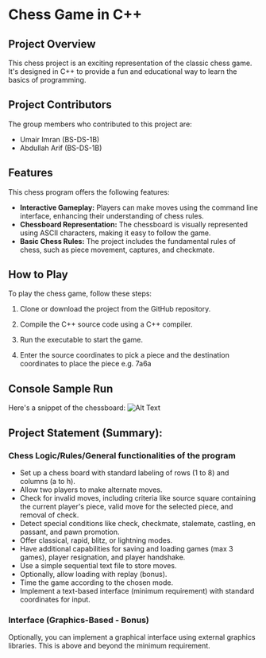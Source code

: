 # Chess Game in C++

## Project Overview

This chess project is an exciting representation of the classic chess game. It's designed in C++ to provide a fun and educational way to learn the basics of programming.

## Project Contributors

The group members who contributed to this project are:

- Umair Imran (BS-DS-1B)
- Abdullah Arif (BS-DS-1B)

## Features

This chess program offers the following features:

- **Interactive Gameplay:** Players can make moves using the command line interface, enhancing their understanding of chess rules.
- **Chessboard Representation:** The chessboard is visually represented using ASCII characters, making it easy to follow the game.
- **Basic Chess Rules:** The project includes the fundamental rules of chess, such as piece movement, captures, and checkmate.

## How to Play

To play the chess game, follow these steps:

1. Clone or download the project from the GitHub repository.

2. Compile the C++ source code using a C++ compiler.

3. Run the executable to start the game.

4. Enter the source coordinates to pick a piece and the destination coordinates to place the piece e.g. 7a6a

## Console Sample Run

Here's a snippet of the chessboard:
![Alt Text](https://github.com/abdullaharif381/Programming-Fundamentals-CPP/blob/main/Chess/console_image_chess.png)

## Project Statement (Summary):
### Chess Logic/Rules/General functionalities of the program

- Set up a chess board with standard labeling of rows (1 to 8) and columns (a to h).
- Allow two players to make alternate moves.
- Check for invalid moves, including criteria like source square containing the current player's piece, valid move for the selected piece, and removal of check.
- Detect special conditions like check, checkmate, stalemate, castling, en passant, and pawn promotion.
- Offer classical, rapid, blitz, or lightning modes.
- Have additional capabilities for saving and loading games (max 3 games), player resignation, and player handshake.
- Use a simple sequential text file to store moves.
- Optionally, allow loading with replay (bonus).
- Time the game according to the chosen mode.
- Implement a text-based interface (minimum requirement) with standard coordinates for input.

### Interface (Graphics-Based - Bonus)
Optionally, you can implement a graphical interface using external graphics libraries. This is above and beyond the minimum requirement.
